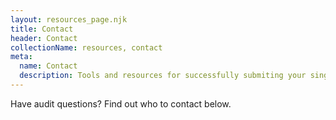 ```yaml
---
layout: resources_page.njk
title: Contact
header: Contact
collectionName: resources, contact
meta:
  name: Contact
  description: Tools and resources for successfully submiting your single audit package to the Federal Audit Clearinghouse.
---
```


Have audit questions? Find out who to contact below.
